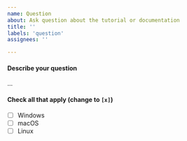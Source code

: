 ```yaml
---
name: Question
about: Ask question about the tutorial or documentation
title: ''
labels: 'question'
assignees: ''

---
```


#### Describe your question

...

#### Check all that apply (change to `[x]`)
- [ ] Windows
- [ ] macOS
- [ ] Linux
